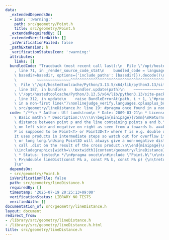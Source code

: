 ```yaml
---
data:
  _extendedDependsOn:
  - icon: ':warning:'
    path: src/geometry/Point.h
    title: src/geometry/Point.h
  _extendedRequiredBy: []
  _extendedVerifiedWith: []
  _isVerificationFailed: false
  _pathExtension: h
  _verificationStatusIcon: ':warning:'
  attributes:
    links: []
  bundledCode: "Traceback (most recent call last):\n  File \"/opt/hostedtoolcache/Python/3.13.5/x64/lib/python3.13/site-packages/onlinejudge_verify/documentation/build.py\"\
    , line 71, in _render_source_code_stat\n    bundled_code = language.bundle(stat.path,\
    \ basedir=basedir, options={'include_paths': [basedir]}).decode()\n          \
    \         ~~~~~~~~~~~~~~~^^^^^^^^^^^^^^^^^^^^^^^^^^^^^^^^^^^^^^^^^^^^^^^^^^^^^^^^^^^^^^^^^^\n\
    \  File \"/opt/hostedtoolcache/Python/3.13.5/x64/lib/python3.13/site-packages/onlinejudge_verify/languages/cplusplus.py\"\
    , line 187, in bundle\n    bundler.update(path)\n    ~~~~~~~~~~~~~~^^^^^^\n  File\
    \ \"/opt/hostedtoolcache/Python/3.13.5/x64/lib/python3.13/site-packages/onlinejudge_verify/languages/cplusplus_bundle.py\"\
    , line 312, in update\n    raise BundleErrorAt(path, i + 1, \"#pragma once found\
    \ in a non-first line\")\nonlinejudge_verify.languages.cplusplus_bundle.BundleErrorAt:\
    \ src/geometry/lineDistance.h: line 19: #pragma once found in a non-first line\n"
  code: "/**\n * Author: Ulf Lundstrom\n * Date: 2009-03-21\n * License: CC0\n * Source:\
    \ Basic math\n * Description:\\\\\n\\begin{minipage}{75mm}\nReturns the signed\
    \ distance between point p and the line containing points a and b.\nPositive value\
    \ on left side and negative on right as seen from a towards b. a==b gives nan.\n\
    P is supposed to be Point<T> or Point3D<T> where T is e.g. double or long long.\n\
    It uses products in intermediate steps so watch out for overflow if using int\
    \ or long long.\nUsing Point3D will always give a non-negative distance. For Point3D,\
    \ call .dist on the result of the cross product.\n\\end{minipage}\n\\begin{minipage}{15mm}\n\
    \\includegraphics[width=\\textwidth]{content/geometry/lineDistance}\n\\end{minipage}\n\
    \ * Status: tested\n */\n#pragma once\n\n#include \"Point.h\"\n\ntemplate<class\
    \ P>\ndouble lineDist(const P& a, const P& b, const P& p) {\n\treturn (double)(b-a).cross(p-a)/(b-a).dist();\n\
    }\n"
  dependsOn:
  - src/geometry/Point.h
  isVerificationFile: false
  path: src/geometry/lineDistance.h
  requiredBy: []
  timestamp: '2025-07-19 20:25:13+09:00'
  verificationStatus: LIBRARY_NO_TESTS
  verifiedWith: []
documentation_of: src/geometry/lineDistance.h
layout: document
redirect_from:
- /library/src/geometry/lineDistance.h
- /library/src/geometry/lineDistance.h.html
title: src/geometry/lineDistance.h
---
```

